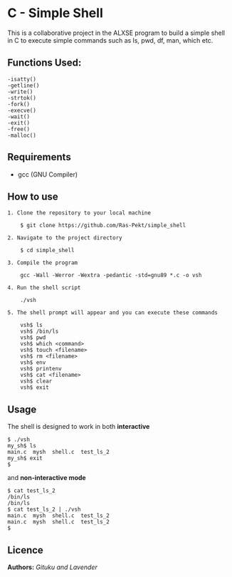# C - Simple Shell
This is a collaborative project in the ALXSE program to build a simple shell in C to execute simple commands such as ls, pwd, df, man, which etc.

## Functions Used:
	-isatty()
	-getline()
	-write()
	-strtok()
	-fork()
	-execve()
	-wait()
	-exit()
	-free()
	-malloc()
## Requirements
* gcc (GNU Compiler)

## How to use

	1. Clone the repository to your local machine

```
	$ git clone https://github.com/Ras-Pekt/simple_shell
```

	2. Navigate to the project directory

```
	$ cd simple_shell
```

	3. Compile the program

```
	gcc -Wall -Werror -Wextra -pedantic -std=gnu89 *.c -o vsh
```

	4. Run the shell script

```
	./vsh
```
	5. The shell prompt will appear and you can execute these commands

```
	vsh$ ls
	vsh$ /bin/ls
	vsh$ pwd
	vsh$ which <command>
	vsh$ touch <filename>
	vsh$ rm <filename>
	vsh$ env
	vsh$ printenv
	vsh$ cat <filename>
	vsh$ clear
	vsh$ exit
```

## Usage
The shell is designed to work in both **interactive**
```
$ ./vsh
my_sh$ ls
main.c  mysh  shell.c  test_ls_2
my_sh$ exit
$
```
and **non-interactive mode**
```
$ cat test_ls_2
/bin/ls
/bin/ls
$ cat test_ls_2 | ./vsh
main.c  mysh  shell.c  test_ls_2
main.c  mysh  shell.c  test_ls_2
$
```

## Licence

**Authors:** *Gituku and Lavender*

